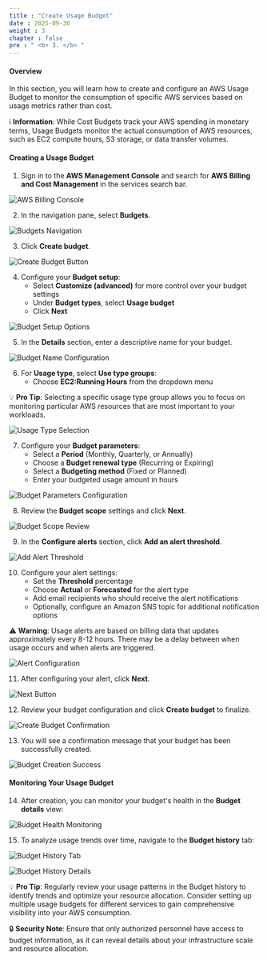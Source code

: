 ```yaml
---
title : "Create Usage Budget"
date : 2025-09-30
weight : 3
chapter : false
pre : " <b> 3. </b> "
---
```


#### Overview

In this section, you will learn how to create and configure an AWS Usage Budget to monitor the consumption of specific AWS services based on usage metrics rather than cost.

ℹ️ **Information**: While Cost Budgets track your AWS spending in monetary terms, Usage Budgets monitor the actual consumption of AWS resources, such as EC2 compute hours, S3 storage, or data transfer volumes.

#### Creating a Usage Budget

1. Sign in to the **AWS Management Console** and search for **AWS Billing and Cost Management** in the services search bar.


![AWS Billing Console](/images/3/abc.png?featherlight=false&width=90pc)


2. In the navigation pane, select **Budgets**.

![Budgets Navigation](/images/3/00001.png?featherlight=false&width=90pc)

3. Click **Create budget**.

![Create Budget Button](/images/3/00001.png?featherlight=false&width=90pc)

4. Configure your **Budget setup**:
   - Select **Customize (advanced)** for more control over your budget settings
   - Under **Budget types**, select **Usage budget**
   - Click **Next**

![Budget Setup Options](/images/3/00002.png?featherlight=false&width=90pc)

5. In the **Details** section, enter a descriptive name for your budget.

![Budget Name Configuration](/images/3/00003.png?featherlight=false&width=90pc)

6. For **Usage type**, select **Use type groups**:
   - Choose **EC2:Running Hours** from the dropdown menu
   
💡 **Pro Tip**: Selecting a specific usage type group allows you to focus on monitoring particular AWS resources that are most important to your workloads.

![Usage Type Selection](/images/3/00004.png?featherlight=false&width=90pc)

7. Configure your **Budget parameters**:
   - Select a **Period** (Monthly, Quarterly, or Annually)
   - Choose a **Budget renewal type** (Recurring or Expiring)
   - Select a **Budgeting method** (Fixed or Planned)
   - Enter your budgeted usage amount in hours

![Budget Parameters Configuration](/images/3/00005.png?featherlight=false&width=90pc)

8. Review the **Budget scope** settings and click **Next**.

![Budget Scope Review](/images/3/00006.png?featherlight=false&width=90pc)

9. In the **Configure alerts** section, click **Add an alert threshold**.

![Add Alert Threshold](/images/3/00007.png?featherlight=false&width=90pc)

10. Configure your alert settings:
    - Set the **Threshold** percentage
    - Choose **Actual** or **Forecasted** for the alert type
    - Add email recipients who should receive the alert notifications
    - Optionally, configure an Amazon SNS topic for additional notification options

⚠️ **Warning**: Usage alerts are based on billing data that updates approximately every 8-12 hours. There may be a delay between when usage occurs and when alerts are triggered.

![Alert Configuration](/images/3/00008.png?featherlight=false&width=90pc)

11. After configuring your alert, click **Next**.

![Next Button](/images/3/00009.png?featherlight=false&width=90pc)

12. Review your budget configuration and click **Create budget** to finalize.

![Create Budget Confirmation](/images/3/000010.png?featherlight=false&width=90pc)

13. You will see a confirmation message that your budget has been successfully created.

![Budget Creation Success](/images/3/000011.png?featherlight=false&width=90pc)

#### Monitoring Your Usage Budget

14. After creation, you can monitor your budget's health in the **Budget details** view:

![Budget Health Monitoring](/images/3/000012.png?featherlight=false&width=90pc)

15. To analyze usage trends over time, navigate to the **Budget history** tab:

![Budget History Tab](/images/3/000013.png?featherlight=false&width=90pc)

![Budget History Details](/images/3/000131.png?featherlight=false&width=90pc)

💡 **Pro Tip**: Regularly review your usage patterns in the Budget history to identify trends and optimize your resource allocation. Consider setting up multiple usage budgets for different services to gain comprehensive visibility into your AWS consumption.

🔒 **Security Note**: Ensure that only authorized personnel have access to budget information, as it can reveal details about your infrastructure scale and resource allocation.
